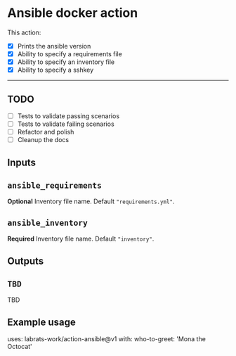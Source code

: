 # Ansible docker action

This action:

- [x] Prints the ansible version
- [x] Ability to specify a requirements file
- [x] Ability to specify an inventory file
- [x] Ability to specify a sshkey

---

## TODO

- [ ] Tests to validate passing scenarios
- [ ] Tests to validate failing scenarios
- [ ] Refactor and polish
- [ ] Cleanup the docs

## Inputs

## `ansible_requirements`

**Optional** Inventory file name. Default `"requirements.yml"`.

## `ansible_inventory`

**Required** Inventory file name. Default `"inventory"`.

## Outputs

## `TBD`

TBD

## Example usage

uses: labrats-work/action-ansible@v1
with:
  who-to-greet: 'Mona the Octocat'